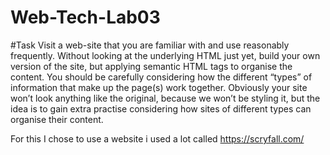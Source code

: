 # Web-Tech-Lab03

#Task
Visit a web-site that you are familiar with and use reasonably frequently. Without looking at the underlying HTML just yet, build your own version of the site, but applying semantic HTML tags to organise the content. You should be carefully considering how the different “types” of information that make up the page(s) work together. Obviously your site won’t look anything like the original, because we won’t be styling it, but the idea is to gain extra practise considering how sites of different types can organise their content.

For this I chose to use a website i used a lot called https://scryfall.com/
